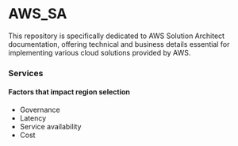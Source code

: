 # AWS_SA
This repository is specifically dedicated to AWS Solution Architect documentation, offering technical and business details essential for implementing various cloud solutions provided by AWS.

### Services
#### Factors that impact region selection
- Governance
- Latency
- Service availability
- Cost